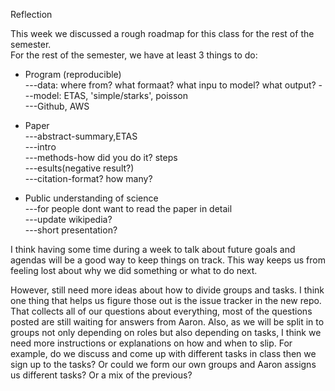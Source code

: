 Reflection  

This week we discussed a rough roadmap for this class for the rest of the semester.  
For the rest of the semester, we have at least 3 things to do:  
* Program (reproducible)  
---data: where from? what formaat? what inpu to model? what output? ---model: ETAS, 'simple/starks', poisson  
---Github, AWS  

* Paper  
---abstract-summary,ETAS  
---intro  
---methods-how did you do it? steps  
---esults(negative result?)  
---citation-format? how many?  

* Public understanding of science  
---for people dont want to read the paper in detail  
---update wikipedia?  
---short presentation?  

I think having some time during a week to talk about future goals and agendas will be a good way to keep things on track. This way keeps us from feeling lost about why we did something or what to do next.  

However, still need more ideas about how to divide groups and tasks. I think one thing that helps us figure those out is the issue tracker in the new repo. That collects all of our questions about everything, most of the questions posted are still waiting for answers from Aaron. Also, as we will be split in to groups not only depending on roles but also depending on tasks, I think we need more instructions or explanations on how and when to slip. For example, do we discuss and come up with different tasks in class then we sign up to the tasks? Or could we form our own groups and Aaron assigns us different tasks? Or a mix of the previous?  
